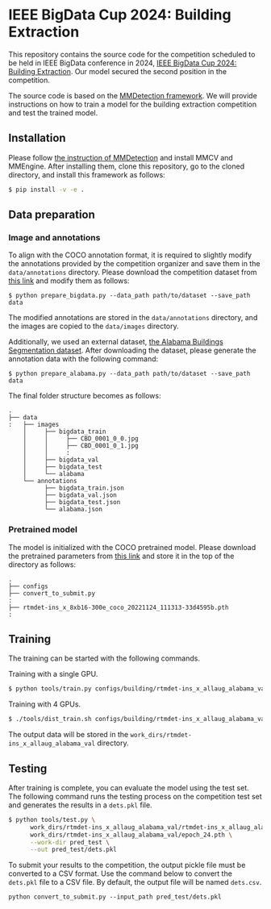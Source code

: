 # IEEE BigData Cup 2024: Building Extraction

This repository contains the source code for the competition scheduled to be held in IEEE BigData conference in 2024, [IEEE BigData Cup 2024: Building Extraction](https://www.kaggle.com/competitions/building-extraction-generalization-2024). Our model secured the second position in the competition.

The source code is based on the [MMDetection framework](https://github.com/open-mmlab/mmdetection). We will provide instructions on how to train a model for the building extraction competition and test the trained model.

## Installation

Please follow [the instruction of MMDetection](https://mmdetection.readthedocs.io/en/latest/get_started.html) and install MMCV and MMEngine. After installing them, clone this repository, go to the cloned directory, and install this framework as follows:
```bash
$ pip install -v -e .
```

## Data preparation

### Image and annotations

To align with the COCO annotation format, it is required to slightly modify the annotations provided by the competition organizer and save them in the `data/annotations` directory. Please download the competition dataset from [this link](https://www.kaggle.com/competitions/building-extraction-generalization-2024/data) and modify them as follows:

```
$ python prepare_bigdata.py --data_path path/to/dataset --save_path data
```

The modified annotations are stored in the `data/annotations` directory, and the images are copied to the `data/images` directory.

Additionally, we used an external dataset, [the Alabama Buildings Segmentation dataset](https://www.kaggle.com/datasets/meowmeowplus/alabama-buildings-segmentation). After downloading the dataset, please generate the annotation data with the following command:

```
$ python prepare_alabama.py --data_path path/to/dataset --save_path data
```

The final folder structure becomes as follows:

```
.
├── data
:   ├── images
    │     ├── bigdata_train
    │     │     ├── CBD_0001_0_0.jpg
    │     │     ├── CBD_0001_0_1.jpg
    │     │     :
    │     ├── bigdata_val
    │     ├── bigdata_test
    │     └── alabama
    └── annotations
          ├── bigdata_train.json
          ├── bigdata_val.json
          ├── bigdata_test.json
          └── alabama.json
```

### Pretrained model

The model is initialized with the COCO pretrained model. Please download the pretrained parameters from [this link](https://download.openmmlab.com/mmdetection/v3.0/rtmdet/rtmdet-ins_x_8xb16-300e_coco/rtmdet-ins_x_8xb16-300e_coco_20221124_111313-33d4595b.pth) and store it in the top of the directory as follows:
```
.
├── configs
├── convert_to_submit.py
:
├── rtmdet-ins_x_8xb16-300e_coco_20221124_111313-33d4595b.pth
: 
```

## Training

The training can be started with the following commands.

Training with a single GPU.
```bash
$ python tools/train.py configs/building/rtmdet-ins_x_allaug_alabama_val.py
```

Training with 4 GPUs.
```bash
$ ./tools/dist_train.sh configs/building/rtmdet-ins_x_allaug_alabama_val.py 4
```

The output data will be stored in the `work_dirs/rtmdet-ins_x_allaug_alabama_val` directory.

## Testing

After training is complete, you can evaluate the model using the test set. The following command runs the testing process on the competition test set and generates the results in a `dets.pkl` file.

```bash
$ python tools/test.py \
      work_dirs/rtmdet-ins_x_allaug_alabama_val/rtmdet-ins_x_allaug_alabama_val.py \
      work_dirs/rtmdet-ins_x_allaug_alabama_val/epoch_24.pth \
      --work-dir pred_test \
      --out pred_test/dets.pkl
```

To submit your results to the competition, the output pickle file must be converted to a CSV format. Use the command below to convert the `dets.pkl` file to a CSV file. By default, the output file will be named `dets.csv`.

```
python convert_to_submit.py --input_path pred_test/dets.pkl
```
